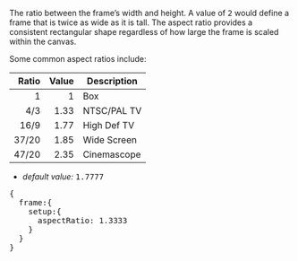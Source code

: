 <p>The ratio between the frame’s width and height. A value of <samp class="number">2</samp> would define a frame that is twice as wide as it is tall. The aspect ratio provides a consistent rectangular shape regardless of how large the frame is scaled within the canvas.</p>

<p class="t20 b20">Some common aspect ratios include:</p>

| Ratio | Value | Description  |
|------:|------:|--------------|
|     1 |     1 | Box          |
|   4/3 |  1.33 | NTSC/PAL TV  |
|  16/9 |  1.77 | High Def TV  |
| 37/20 |  1.85 | Wide Screen  |
| 47/20 |  2.35 | Cinemascope  |

* _default value:_ <samp class="number">1.7777</samp>

<pre data-ace="readonly" style="width:100%;">{
  frame:{
    setup:{
      aspectRatio: 1.3333
    }
  }
}</pre>